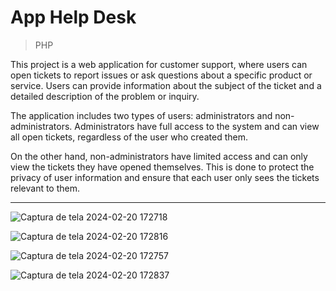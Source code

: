 # App Help Desk
> PHP

This project is a web application for customer support, where users can open tickets to report issues or ask questions about a specific product or service. Users can provide information about the subject of the ticket and a detailed description of the problem or inquiry.

The application includes two types of users: administrators and non-administrators. Administrators have full access to the system and can view all open tickets, regardless of the user who created them.

On the other hand, non-administrators have limited access and can only view the tickets they have opened themselves. This is done to protect the privacy of user information and ensure that each user only sees the tickets relevant to them.

<hr />

![Captura de tela 2024-02-20 172718](https://github.com/TihMalagutii/app-help-desk/assets/110874943/ec1a4945-c739-4bf6-8c23-349502119699)

![Captura de tela 2024-02-20 172816](https://github.com/TihMalagutii/app-help-desk/assets/110874943/fd2bd899-b276-4acf-96d7-57c63e518359)

![Captura de tela 2024-02-20 172757](https://github.com/TihMalagutii/app-help-desk/assets/110874943/3720df55-21b3-411c-ba94-d3310a8ad690)

![Captura de tela 2024-02-20 172837](https://github.com/TihMalagutii/app-help-desk/assets/110874943/7b60aad8-ec78-4d8d-9618-bd7db065746a)

